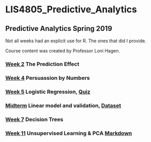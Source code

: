# LIS4805_Predictive_Analytics

## Predictive Analytics Spring 2019

Not all weeks had an explicit use for R. The ones that did I provide. 

Course content was created by Professor Loni Hagen.

### [Week 2](week2.R) The Prediction Effect

### [Week 4](week4_lab1.R) Persuassion by Numbers

### [Week 5](week5_lab.R) Logistic Regression, [Quiz](logit.R)

### [Midterm](midterm.R) Linear model and validation, [Dataset](College.csv)

### [Week 7](week7_lab.R) Decision Trees

### [Week 11](unsupervised.Rmd) Unsupervised Learning & PCA [Markdown](unsupervised.html)
